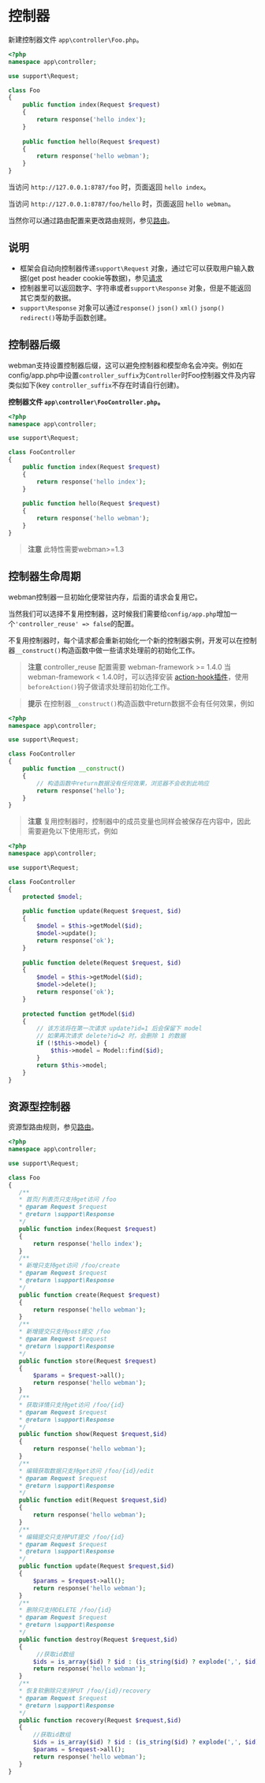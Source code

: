 # 控制器


新建控制器文件 `app\controller\Foo.php`。

```php
<?php
namespace app\controller;

use support\Request;

class Foo
{
    public function index(Request $request)
    {
        return response('hello index');
    }
    
    public function hello(Request $request)
    {
        return response('hello webman');
    }
}
```

当访问 `http://127.0.0.1:8787/foo` 时，页面返回 `hello index`。

当访问 `http://127.0.0.1:8787/foo/hello` 时，页面返回 `hello webman`。

当然你可以通过路由配置来更改路由规则，参见[路由](route.md)。

## 说明
 - 框架会自动向控制器传递`support\Request` 对象，通过它可以获取用户输入数据(get post header cookie等数据)，参见[请求](request.md)
 - 控制器里可以返回数字、字符串或者`support\Response` 对象，但是不能返回其它类型的数据。
 - `support\Response` 对象可以通过`response()` `json()` `xml()` `jsonp()` `redirect()`等助手函数创建。
 

## 控制器后缀
webman支持设置控制器后缀，这可以避免控制器和模型命名会冲突。例如在config/app.php中设置`controller_suffix`为`Controller`时Foo控制器文件及内容类似如下(key `controller_suffix`不存在时请自行创建)。

**控制器文件 `app\controller\FooController.php`。**

```php
<?php
namespace app\controller;

use support\Request;

class FooController
{
    public function index(Request $request)
    {
        return response('hello index');
    }
    
    public function hello(Request $request)
    {
        return response('hello webman');
    }
}
```

> **注意**
> 此特性需要webman>=1.3

## 控制器生命周期

webman控制器一旦初始化便常驻内存，后面的请求会复用它。

当然我们可以选择不复用控制器，这时候我们需要给`config/app.php`增加一个`'controller_reuse' => false`的配置。

不复用控制器时，每个请求都会重新初始化一个新的控制器实例，开发可以在控制器`__construct()`构造函数中做一些请求处理前的初始化工作。

> **注意**
> controller_reuse 配置需要 webman-framework >= 1.4.0
> 当 webman-framework < 1.4.0时，可以选择安装 [action-hook插件](https://www.workerman.net/plugin/30)，使用`beforeAction()`钩子做请求处理前初始化工作。

> **提示**
> 在控制器`__construct()`构造函数中return数据不会有任何效果，例如

```php
<?php
namespace app\controller;

use support\Request;

class FooController
{
    public function __construct()
    {
        // 构造函数中return数据没有任何效果，浏览器不会收到此响应
        return response('hello'); 
    }
}
```

> **注意**
> 复用控制器时，控制器中的成员变量也同样会被保存在内容中，因此需要避免以下使用形式，例如
```php
<?php
namespace app\controller;

use support\Request;

class FooController
{
    protected $model;
    
    public function update(Request $request, $id)
    {
        $model = $this->getModel($id);
        $model->update();
        return response('ok');
    }
    
    public function delete(Request $request, $id)
    {
        $model = $this->getModel($id);
        $model->delete();
        return response('ok');
    }
    
    protected function getModel($id)
    {
        // 该方法将在第一次请求 update?id=1 后会保留下 model
        // 如果再次请求 delete?id=2 时，会删除 1 的数据
        if (!$this->model) {
            $this->model = Model::find($id);
        }
        return $this->model;
    }
}
```

## 资源型控制器
资源型路由规则，参见[路由](route.md)。
 ```php
<?php
namespace app\controller;

use support\Request;

class Foo
{
    /**
    * 首页/列表页只支持get访问 /foo
    * @param Request $request
    * @return \support\Response
    */
    public function index(Request $request)
    {
        return response('hello index');
    }
    /**
    * 新增只支持get访问 /foo/create
    * @param Request $request
    * @return \support\Response
    */
    public function create(Request $request)
    {
        return response('hello webman');
    }
    /**
    * 新增提交只支持post提交 /foo
    * @param Request $request
    * @return \support\Response
    */
    public function store(Request $request)
    {
        $params = $request->all();
        return response('hello webman');
    }
    /**
    * 获取详情只支持get访问 /foo/{id}
    * @param Request $request
    * @return \support\Response
    */
    public function show(Request $request,$id)
    {
        return response('hello webman');
    }
    /**
    * 编辑获取数据只支持get访问 /foo/{id}/edit
    * @param Request $request
    * @return \support\Response
    */
    public function edit(Request $request,$id)
    {
        return response('hello webman');
    }
    /**
    * 编辑提交只支持PUT提交 /foo/{id}
    * @param Request $request
    * @return \support\Response
    */
    public function update(Request $request,$id)
    {
        $params = $request->all();
        return response('hello webman');
    }
    /**
    * 删除只支持DELETE /foo/{id}
    * @param Request $request
    * @return \support\Response
    */
    public function destroy(Request $request,$id)
    {
         //获取id数组 
        $ids = is_array($id) ? $id : (is_string($id) ? explode(',', $id) : func_get_args());
        return response('hello webman');
    }
    /**
    * 恢复软删除只支持PUT /foo/{id}/recovery
    * @param Request $request
    * @return \support\Response
    */
    public function recovery(Request $request,$id)
    {
        //获取id数组 
        $ids = is_array($id) ? $id : (is_string($id) ? explode(',', $id) : func_get_args());
        $params = $request->all();
        return response('hello webman');
    }
}
```
